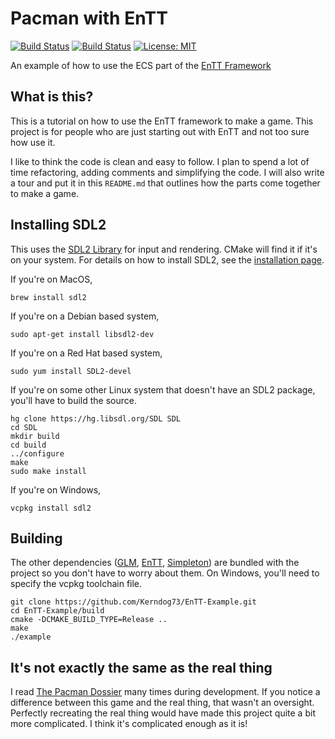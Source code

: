 # Pacman with EnTT

[![Build Status](https://travis-ci.org/Kerndog73/EnTT-Example.svg?branch=master)](https://travis-ci.org/Kerndog73/EnTT-Example)
[![Build Status](https://ci.appveyor.com/api/projects/status/5ndjklgbe42b0q9b?svg=true)](https://ci.appveyor.com/project/Kerndog73/entt-example)
[![License: MIT](https://img.shields.io/badge/License-MIT-yellow.svg)](./LICENSE)

An example of how to use the ECS part of the [EnTT Framework](https://github.com/skypjack/entt)

## What is this?

This is a tutorial on how to use the EnTT framework to make a game. This project is for people who are just starting out with EnTT and not too sure how use it.

I like to think the code is clean and easy to follow. I plan to spend a lot of time refactoring, adding comments and simplifying the code. I will also write a tour and put it in this `README.md` that outlines how the parts come together to make a game.

## Installing SDL2

This uses the [SDL2 Library](https://www.libsdl.org/) for input and rendering. CMake will find it if it's on your system. For details on how to install SDL2, see the [installation page](https://wiki.libsdl.org/Installation).

If you're on MacOS,

```
brew install sdl2
```

If you're on a Debian based system,

```
sudo apt-get install libsdl2-dev
```

If you're on a Red Hat based system,

```
sudo yum install SDL2-devel
```

If you're on some other Linux system that doesn't have an SDL2 package, you'll have to build the source.

```
hg clone https://hg.libsdl.org/SDL SDL
cd SDL
mkdir build
cd build
../configure
make
sudo make install
```

If you're on Windows,

```
vcpkg install sdl2
```

## Building

The other dependencies ([GLM](https://github.com/g-truc/glm), [EnTT](https://github.com/skypjack/entt), [Simpleton](https://github.com/Kerndog73/Simpleton-Engine)) are bundled with the project so you don't have to worry about them. On Windows, you'll need to specify the vcpkg toolchain file.

```
git clone https://github.com/Kerndog73/EnTT-Example.git
cd EnTT-Example/build
cmake -DCMAKE_BUILD_TYPE=Release ..
make
./example
```

## It's not exactly the same as the real thing

I read [The Pacman Dossier](http://tralvex.com/download/forum/The%20Pac-Man%20Dossier.pdf) many times during development. If you notice a difference between this game and the real thing, that wasn't an oversight. Perfectly recreating the real thing would have made this project quite a bit more complicated. I think it's complicated enough as it is!